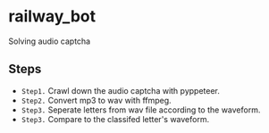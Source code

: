 # railway_bot

Solving audio captcha

Steps
---
* `Step1.` Crawl down the audio captcha with pyppeteer.
* `Step2.` Convert mp3 to wav with ffmpeg.
* `Step3.` Seperate letters from wav file according to the waveform.
* `Step3.` Compare to the classifed letter's waveform.
